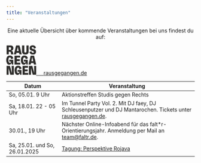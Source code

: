 ```yaml
---
title: "Veranstaltungen"
---
```


<p style="text-align:center">
Eine aktuelle Übersicht über kommende Veranstaltungen bei uns findest du auf:
</p>

<p style="text-align:center">
</p>

<div class="buttons is-centered">
    <a href="https://rausgegangen.de/locations/aula-des-collegium-academicum/"><img src="logo_rausgegangen_freigeist.svg" width="80"/>
    &nbsp;&nbsp;&nbsp;
    <a href="https://rausgegangen.de/organizations/collegium-academicum/" class="button is-medium is-primary">
        <span class="icon">
            <i class="icon-link"></i>
        </span>
        <span>rausgegangen.de</span>
    </a>
</div>

Datum | Veranstaltung 
-------- | -------- 
So, 05.01. 9 Uhr | Aktionstreffen Studis gegen Rechts
Sa, 18.01. 22 - 05 Uhr | Im Tunnel Party Vol. 2. Mit DJ faey, DJ Schleusenputzer und DJ Mantarochen. Tickets unter [rausgegangen.de](https://rausgegangen.de/organizations/collegium-academicum/).
30.01., 19 Uhr | Nächster Online-Infoabend für das falt*r-Orientierungsjahr. Anmeldung per Mail an team@faltr.de.
Sa, 25.01. und So, 26.01.2025  |  <a href="https://collegiumacademicum.de/rojava/">Tagung: Perspektive Rojava</a>
